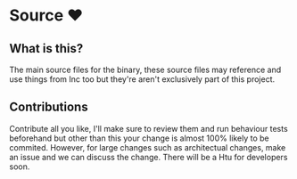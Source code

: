 # Source :heart:

## What is this?

The main source files for the binary, these source files may reference and use things from Inc too but they're aren't exclusively part of this project.

## Contributions

Contribute all you like, I'll make sure to review them and run behaviour tests beforehand but other than this your change is almost 100% likely to be commited. However, for large
changes such as architectual changes, make an issue and we can discuss the change. There will be a Htu for developers soon.
